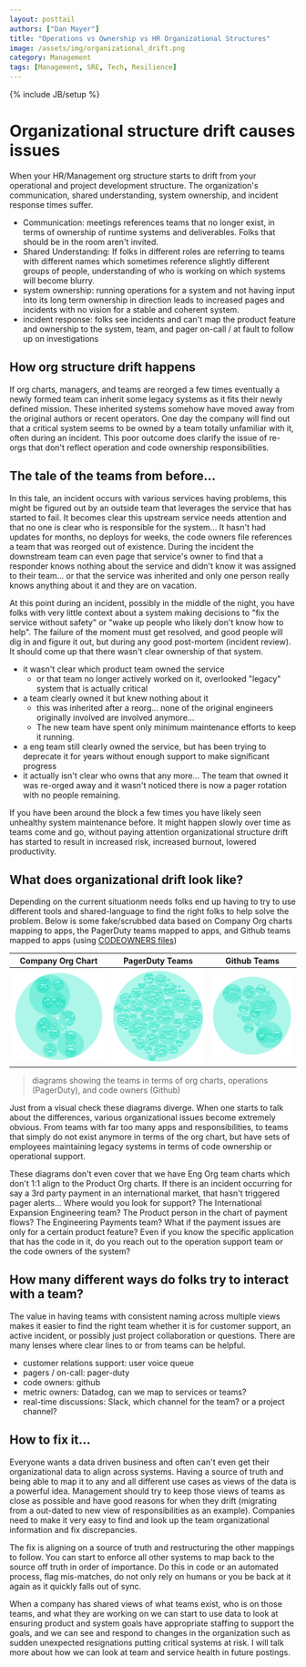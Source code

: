 ```yaml
---
layout: posttail
authors: ["Dan Mayer"]
title: "Operations vs Ownership vs HR Organizational Structures"
image: /assets/img/organizational_drift.png
category: Management
tags: [Management, SRE, Tech, Resilience]
---
```


{% include JB/setup %}

# Organizational structure drift causes issues

When your HR/Management org structure starts to drift from your operational and project development structure. The organization's communication, shared understanding, system ownership, and incident response times suffer.

* Communication: meetings references teams that no longer exist, in terms of ownership of runtime systems and deliverables. Folks that should be in the room aren't invited.
* Shared Understanding: If folks in different roles are referring to teams with different names which sometimes reference slightly different groups of people, understanding of who is working on which systems will become blurry. 
* system ownership: running operations for a system and not having input into its long term ownership in direction leads to increased pages and incidents with no vision for a stable and coherent system.
* incident response: folks see incidents and can't map the product feature and ownership to the system, team, and pager on-call / at fault to follow up on investigations

## How org structure drift happens

If org charts, managers, and teams are reorged a few times eventually a newly formed team can inherit some legacy systems as it fits their newly defined mission.  These inherited systems somehow have moved away from the original authors or recent operators. One day the company will find out that a critical system seems to be owned by a team totally unfamiliar with it, often during an incident. This poor outcome does clarify the issue of re-orgs that don't reflect operation and code ownership responsibilities.

## The tale of the teams from before...

In this tale, an incident occurs with various services having problems, this might be figured out by an outside team that leverages the service that has started to fail. It becomes clear this upstream service needs attention and that no one is clear who is responsible for the system... It hasn't had updates for months, no deploys for weeks, the code owners file references a team that was reorged out of existence. During the incident the downstream team can even page that service's owner to find that a responder knows nothing about the service and didn't know it was assigned to their team... or that the service was inherited and only one person really knows anything about it and they are on vacation.

At this point during an incident, possibly in the middle of the night, you have folks with very little context about a system making decisions to "fix the service without safety" or "wake up people who likely don't know how to help". The failure of the moment must get resolved, and good people will dig in and figure it out,  but during any good post-mortem (incident review). It should come up that there wasn't clear ownership of that system.

* it wasn't clear which product team owned the service
	* or that team no longer actively worked on it, overlooked "legacy" system that is actually critical
* a team clearly owned it but knew nothing about it
	* this was inherited after a reorg... none of the original engineers originally involved are involved anymore...
	* The new team have spent only minimum maintenance efforts to keep it running.
* a eng team still clearly owned the service, but has been trying to deprecate it for years without enough support to make significant progress
* it actually isn't clear who owns that any more... The team that owned it was re-orged away and it wasn't noticed there is now a pager rotation with no people remaining.

If you have been around the block a few times you have likely seen unhealthy system maintenance before. It might happen slowly over time as teams come and go, without paying attention organizational structure drift has started to result in increased risk, increased burnout, lowered productivity.

## What does organizational drift look like?

Depending on the current situationm needs folks end up having to try to use different tools and shared-language to find the right folks to help solve the problem. Below is some fake/scrubbed data based on Company Org charts mapping to apps, the PagerDuty teams mapped to apps, and Github teams mapped to apps (using [CODEOWNERS files](https://docs.github.com/en/repositories/managing-your-repositorys-settings-and-features/customizing-your-repository/about-code-owners))


| Company Org Chart   |      PagerDuty Teams      |  Github Teams |
|---------------------|---------------------------|---------------|
| ![Eng Org Chart](/assets/img/company_eng_org_chart.png) |  ![PagerDuty Chart](/assets/img/pager_duty_chart.png) | ![Github Teams Chart](/assets/img/github_teams_chart_two.png) |

> diagrams showing the teams in terms of org charts, operations (PagerDuty), and code owners (Github)

Just from a visual check these diagrams diverge. When one starts to talk about the differences, various organizational issues become extremely obvious. From teams with far too many apps and responsibilities, to teams that simply do not exist anymore in terms of the org chart, but have sets of employees maintaining legacy systems in terms of code ownership or operational support.

These diagrams don't even cover that we have Eng Org team charts which don't 1:1 align to the Product Org charts. If there is an incident occurring for say a 3rd party payment in an international market, that hasn't triggered pager alerts... Where would you look for support? The International Expansion Engineering team? The Product person in the chart of payment flows? The Engineering Payments team? What if the payment issues are only for a certain product feature? Even if you know the specific application that has the code in it, do you reach out to the operation support team or the code owners of the system?  

## How many different ways do folks try to interact with a team?

The value in having teams with consistent naming across multiple views makes it easier to find the right team whether it is for customer support, an active incident, or possibly just project collaboration or questions. There are many lenses where clear lines to or from teams can be helpful.

* customer relations support: user voice queue
* pagers / on-call: pager-duty
* code owners: github
* metric owners: Datadog, can we map to services or teams?
* real-time discussions: Slack, which channel for the team? or a project channel?

## How to fix it...

Everyone wants a data driven business and often can't even get their organizational data to align across systems. Having a source of truth and being able to map it to any and all different use cases as views of the data is a powerful idea. Management should try to keep those views of teams as close as possible and have good reasons for when they drift (migrating from a out-dated to new view of responsibilities as an example). Companies need to make it very easy to find and look up the team organizational information and fix discrepancies.

The fix is aligning on a source of truth and restructuring the other mappings to follow. You can start to enforce all other systems to map back to the source off truth in order of importance. Do this in code or an automated process, flag mis-matches, do not only rely on humans or you be back at it again as it quickly falls out of sync.

When a company has shared views of what teams exist, who is on those teams, and what they are working on we can start to use data to look at ensuring product and system goals have appropriate staffing to support the goals, and we can see and respond to changes in the organization such as sudden unexpected resignations putting critical systems at risk. I will talk more about how we can look at team and service health in future postings.
